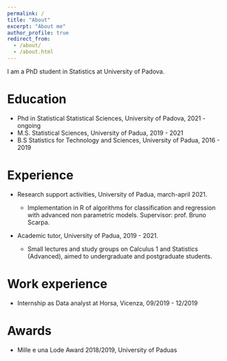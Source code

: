 ```yaml
---
permalink: /
title: "About"
excerpt: "About me"
author_profile: true
redirect_from: 
  - /about/
  - /about.html
---
```


I am a PhD student in Statistics at University of Padova. 

Education
======
* Phd in Statistical Statistical Sciences, University of Padova, 2021 - ongoing
* M.S. Statistical Sciences, University of Padua, 2019 - 2021
* B.S Statistics for Technology and Sciences, University of Padua, 2016 - 2019

Experience
======
* Research support activities, University of Padua, march-april 2021.
	* Implementation in R of algorithms for classification and regression with advanced non parametric models.
	Supervisor: prof. Bruno Scarpa.


* Academic tutor, University of Padua, 2019 - 2021.
	* Small lectures and study groups on Calculus 1 and Statistics (Advanced), aimed to undergraduate and postgraduate students.

Work experience
======
* Internship as Data analyst at Horsa, Vicenza, 09/2019 - 12/2019


Awards
======
 * Mille e una Lode Award 2018/2019, University of Paduas 

